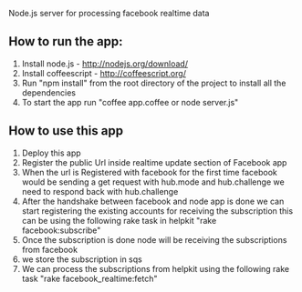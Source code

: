 Node.js server for processing facebook realtime data

How to run the app:
------------------
1. Install node.js - http://nodejs.org/download/
2. Install coffeescript - http://coffeescript.org/
3. Run "npm install" from the root directory of the project to install all the dependencies
4. To start the app run "coffee app.coffee or node server.js"


How to use this app
-------------------

1. Deploy this app
2. Register the public Url inside realtime update section of Facebook app
3. When the url is Registered with facebook for the first time facebook would be sending a get request with hub.mode and hub.challenge we need to respond back with hub.challenge
4. After the handshake between facebook and node app is done we can start registering the existing accounts for receiving the subscription this can be using the following rake task in helpkit "rake facebook:subscribe"
5. Once the subscription is done node will be receiving the subscriptions from facebook
6. we store the subscription in sqs
7. We can process the subscriptions from helpkit using the following rake task "rake facebook_realtime:fetch"